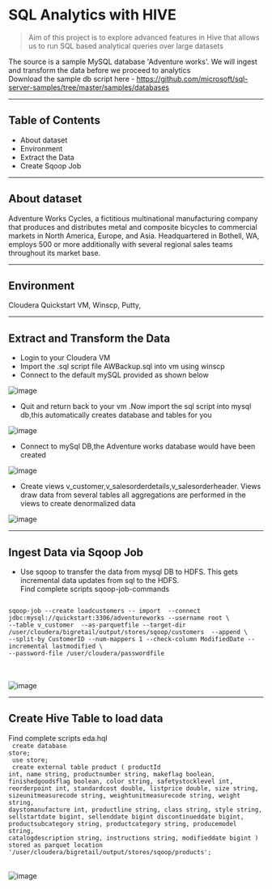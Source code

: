 # SQL Analytics with HIVE
> Aim of this project is to explore advanced features in Hive that allows us to run SQL based analytical queries 
over large datasets  

The source is a sample MySQL database 'Adventure works'. We will ingest and transform the data before we proceed to analytics</br> 
Download the sample db script here - https://github.com/microsoft/sql-server-samples/tree/master/samples/databases

<hr>

## Table of Contents
* About dataset
* Environment
* Extract the Data
* Create Sqoop Job

<hr>

## About dataset
Adventure Works Cycles, a fictitious multinational manufacturing company that produces and distributes metal and composite bicycles to commercial markets in 
North America, Europe, and Asia. Headquartered in Bothell, WA, employs 500 or more additionally with several regional sales teams throughout its market base.

<hr>

## Environment
Cloudera Quickstart VM, Winscp, Putty, 

<hr>

## Extract and Transform the Data
- Login to your Cloudera VM</br>
- Import the .sql script file AWBackup.sql into vm using winscp</br>
- Connect to the default mySQL provided as shown below</br>

![image](https://user-images.githubusercontent.com/69738890/95378397-775cd580-08a9-11eb-992d-92e093c2e9df.png)

- Quit and return back to your vm .Now import the sql script into mysql db,this automatically creates database and tables for you</br>

![image](https://user-images.githubusercontent.com/69738890/95378599-c440ac00-08a9-11eb-9731-f1bc7418a169.png)

- Connect to mySql DB,the Adventure works database would have been created</br>

![image](https://user-images.githubusercontent.com/69738890/95382976-0f5dbd80-08b0-11eb-8018-caf1494f1929.png)

- Create views v_customer,v_salesorderdetails,v_salesorderheader. Views draw data from several tables all aggregations are performed in the views to create denormalized data</br>

![image](https://user-images.githubusercontent.com/69738890/95385021-05898980-08b3-11eb-82c6-191c96959d41.png)

<hr>

## Ingest Data via Sqoop Job

- Use sqoop to transfer the data from mysql DB to HDFS. This gets incremental data updates from sql to the HDFS.</br>
Find complete scripts sqoop-job-commands </br>

<code>
sqoop-job --create loadcustomers -- import  --connect jdbc:mysql://quickstart:3306/adventureworks --username root \
--table v_customer  --as-parquetfile --target-dir /user/cloudera/bigretail/output/stores/sqoop/customers  --append \
--split-by CustomerID --num-mappers 1 --check-column ModifiedDate --incremental lastmodified \
--password-file /user/cloudera/passwordfile 
</code>
</br> </br>

![image](https://user-images.githubusercontent.com/69738890/95385662-e93a1c80-08b3-11eb-9f5f-d54cd14516a2.png)

<hr>

## Create Hive Table to load data

Find complete scripts eda.hql </br>
<code>
  create database store;</br>
  use store;</br>
  create external table product (
	productId int,
	name string,
	productnumber string,
	makeflag boolean,
	finishedgoodsflag boolean,
	color string,
	safetystocklevel int,
	reorderpoint int,
	standardcost double,
	listprice double,
	size string,
	sizeunitmeasurecode string,
	weightunitmeasurecode string,
	weight string,
	daystomanufacture int,
	productline string,
	class string,
	style string,
	sellstartdate bigint,
	sellenddate bigint
	discontinueddate bigint,
	productsubcategory string,
	productcategory string,
	producemodel string,
	catalogdescription string,
	instructions string,
	modifieddate bigint
)
stored as parquet
location '/user/cloudera/bigretail/output/stores/sqoop/products';
</code>
</br></br>

![image](https://user-images.githubusercontent.com/69738890/95388093-48e5f700-08b7-11eb-9888-d706352a3f29.png)


